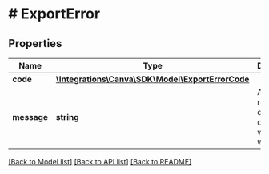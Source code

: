 # # ExportError

## Properties

Name | Type | Description | Notes
------------ | ------------- | ------------- | -------------
**code** | [**\Integrations\Canva\SDK\Model\ExportErrorCode**](ExportErrorCode.md) |  | [optional]
**message** | **string** | A human-readable description of what went wrong. | [optional]

[[Back to Model list]](../../README.md#models) [[Back to API list]](../../README.md#endpoints) [[Back to README]](../../README.md)
